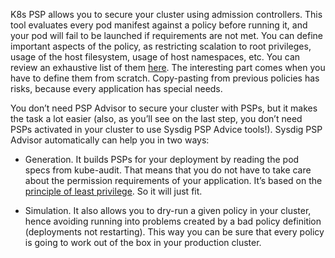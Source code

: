 K8s PSP allows you to secure your cluster using admission controllers. This tool evaluates every pod manifest against a policy before running it, and your pod will fail to be launched if requirements are not met. You can define important aspects of the policy, as  restricting scalation to root privileges, usage of the host filesystem, usage of host namespaces, etc. You can review an exhaustive list of them [here](https://kubernetes.io/docs/concepts/policy/pod-security-policy/#what-is-a-pod-security-policy). The interesting part comes when you have to define them from scratch. Copy-pasting from previous policies has risks, because every application has special needs. 

You don’t need PSP Advisor to secure your cluster with PSPs, but it makes the task a lot easier (also, as you’ll see on the last step, you don’t need PSPs activated in your cluster to use Sysdig PSP Advice tools!). Sysdig PSP Advisor automatically can help you in two ways:

 - Generation. It builds PSPs for your deployment by reading the pod specs from kube-audit. That means that you do not have to take care about the permission requirements of your application. It’s based on the [principle of least privilege](https://en.wikipedia.org/wiki/Principle_of_least_privilege). So it will just fit.

 - Simulation. It also allows you to dry-run a given policy in your cluster, hence avoiding running into problems created by a bad policy definition (deployments not restarting). This way you can be sure that every policy is going to work out of the box in your production cluster. 
